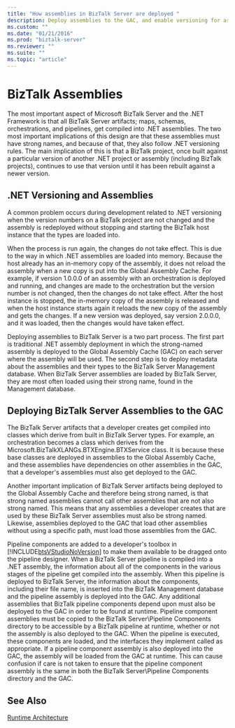 ```yaml
---
title: "How assemblies in BizTalk Server are deployed "
description: Deploy assemblies to the GAC, and enable versioning for assemblies in BizTalk Server
ms.custom: ""
ms.date: "01/21/2016"
ms.prod: "biztalk-server"
ms.reviewer: ""
ms.suite: ""
ms.topic: "article"
---
```

# BizTalk Assemblies
The most important aspect of Microsoft BizTalk Server and the .NET Framework is that all BizTalk Server artifacts; maps, schemas, orchestrations, and pipelines, get compiled into .NET assemblies. The two most important implications of this design are that these assemblies must have strong names, and because of that, they also follow .NET versioning rules. The main implication of this is that a BizTalk project, once built against a particular version of another .NET project or assembly (including BizTalk projects), continues to use that version until it has been rebuilt against a newer version.  
  
## .NET Versioning and Assemblies  
 A common problem occurs during development related to .NET versioning when the version numbers on a BizTalk project are not changed and the assembly is redeployed without stopping and starting the BizTalk host instance that the types are loaded into.  
  
 When the process is run again, the changes do not take effect. This is due to the way in which .NET assemblies are loaded into memory. Because the host already has an in-memory copy of the assembly, it does not reload the assembly when a new copy is put into the Global Assembly Cache. For example, if version 1.0.0.0 of an assembly with an orchestration is deployed and running, and changes are made to the orchestration but the version number is not changed, then the changes do not take effect. After the host instance is stopped, the in-memory copy of the assembly is released and when the host instance starts again it reloads the new copy of the assembly and gets the changes. If a new version was deployed, say version 2.0.0.0, and it was loaded, then the changes would have taken effect.  
  
 Deploying assemblies to BizTalk Server is a two part process. The first part is traditional .NET assembly deployment in which the strong-named assembly is deployed to the Global Assembly Cache (GAC) on each server where the assembly will be used. The second step is to deploy metadata about the assemblies and their types to the BizTalk Server Management database. When BizTalk Server assemblies are loaded by BizTalk Server, they are most often loaded using their strong name, found in the Management database.  
  
## Deploying BizTalk Server Assemblies to the GAC  
 The BizTalk Server artifacts that a developer creates get compiled into classes which derive from built in BizTalk Server types. For example, an orchestration becomes a class which derives from the Microsoft.BizTalkXLANGs.BTXEngine.BTXService class. It is because these base classes are deployed in assemblies to the Global Assembly Cache, and these assemblies have dependencies on other assemblies in the GAC, that a developer's assemblies must also get deployed to the GAC.  
  
 Another important implication of BizTalk Server artifacts being deployed to the Global Assembly Cache and therefore being strong named, is that strong named assemblies cannot call other assemblies that are not also strong named. This means that any assemblies a developer creates that are used by these BizTalk Server assemblies must also be strong named. Likewise, assemblies deployed to the GAC that load other assemblies without using a specific path, must load those assemblies from the GAC.  
  
 Pipeline components are added to a developer's toolbox in [!INCLUDE[btsVStudioNoVersion](../includes/btsvstudionoversion-md.md)] to make them available to be dragged onto the pipeline designer. When a BizTalk Server pipeline is compiled into a .NET assembly, the information about all of the components in the various stages of the pipeline get compiled into the assembly. When this pipeline is deployed to BizTalk Server, the information about the components, including their file name, is inserted into the BizTalk Management database and the pipeline assembly is deployed into the GAC. Any additional assemblies that BizTalk pipeline components depend upon must also be deployed to the GAC in order to be found at runtime. Pipeline component assemblies must be copied to the BizTalk Server\Pipeline Components directory to be accessible by a BizTalk pipeline at runtime, whether or not the assembly is also deployed to the GAC. When the pipeline is executed, these components are loaded, and the interfaces they implement called as appropriate. If a pipeline component assembly is also deployed into the GAC, the assembly will be loaded from the GAC at runtime. This can cause confusion if care is not taken to ensure that the pipeline component assembly is the same in both the BizTalk Server\Pipeline Components directory and the GAC.
  
## See Also  
 [Runtime Architecture](../core/runtime-architecture.md)
